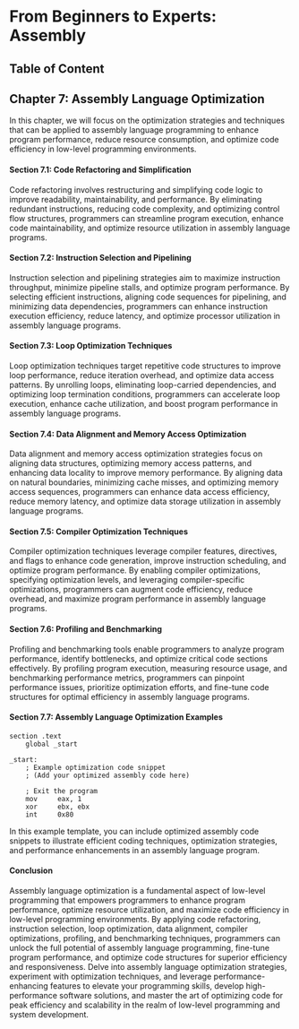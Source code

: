 # From Beginners to Experts: Assembly
## Table of Content
## Chapter 7: Assembly Language Optimization

In this chapter, we will focus on the optimization strategies and techniques that can be applied to assembly language programming to enhance program performance, reduce resource consumption, and optimize code efficiency in low-level programming environments.

#### Section 7.1: Code Refactoring and Simplification

Code refactoring involves restructuring and simplifying code logic to improve readability, maintainability, and performance. By eliminating redundant instructions, reducing code complexity, and optimizing control flow structures, programmers can streamline program execution, enhance code maintainability, and optimize resource utilization in assembly language programs.

#### Section 7.2: Instruction Selection and Pipelining

Instruction selection and pipelining strategies aim to maximize instruction throughput, minimize pipeline stalls, and optimize program performance. By selecting efficient instructions, aligning code sequences for pipelining, and minimizing data dependencies, programmers can enhance instruction execution efficiency, reduce latency, and optimize processor utilization in assembly language programs.

#### Section 7.3: Loop Optimization Techniques

Loop optimization techniques target repetitive code structures to improve loop performance, reduce iteration overhead, and optimize data access patterns. By unrolling loops, eliminating loop-carried dependencies, and optimizing loop termination conditions, programmers can accelerate loop execution, enhance cache utilization, and boost program performance in assembly language programs.

#### Section 7.4: Data Alignment and Memory Access Optimization

Data alignment and memory access optimization strategies focus on aligning data structures, optimizing memory access patterns, and enhancing data locality to improve memory performance. By aligning data on natural boundaries, minimizing cache misses, and optimizing memory access sequences, programmers can enhance data access efficiency, reduce memory latency, and optimize data storage utilization in assembly language programs.

#### Section 7.5: Compiler Optimization Techniques

Compiler optimization techniques leverage compiler features, directives, and flags to enhance code generation, improve instruction scheduling, and optimize program performance. By enabling compiler optimizations, specifying optimization levels, and leveraging compiler-specific optimizations, programmers can augment code efficiency, reduce overhead, and maximize program performance in assembly language programs.

#### Section 7.6: Profiling and Benchmarking

Profiling and benchmarking tools enable programmers to analyze program performance, identify bottlenecks, and optimize critical code sections effectively. By profiling program execution, measuring resource usage, and benchmarking performance metrics, programmers can pinpoint performance issues, prioritize optimization efforts, and fine-tune code structures for optimal efficiency in assembly language programs.

#### Section 7.7: Assembly Language Optimization Examples

```assembly
section .text
    global _start

_start:
    ; Example optimization code snippet
    ; (Add your optimized assembly code here)

    ; Exit the program
    mov     eax, 1
    xor     ebx, ebx
    int     0x80
```

In this example template, you can include optimized assembly code snippets to illustrate efficient coding techniques, optimization strategies, and performance enhancements in an assembly language program.

#### Conclusion

Assembly language optimization is a fundamental aspect of low-level programming that empowers programmers to enhance program performance, optimize resource utilization, and maximize code efficiency in low-level programming environments. By applying code refactoring, instruction selection, loop optimization, data alignment, compiler optimizations, profiling, and benchmarking techniques, programmers can unlock the full potential of assembly language programming, fine-tune program performance, and optimize code structures for superior efficiency and responsiveness. Delve into assembly language optimization strategies, experiment with optimization techniques, and leverage performance-enhancing features to elevate your programming skills, develop high-performance software solutions, and master the art of optimizing code for peak efficiency and scalability in the realm of low-level programming and system development.
